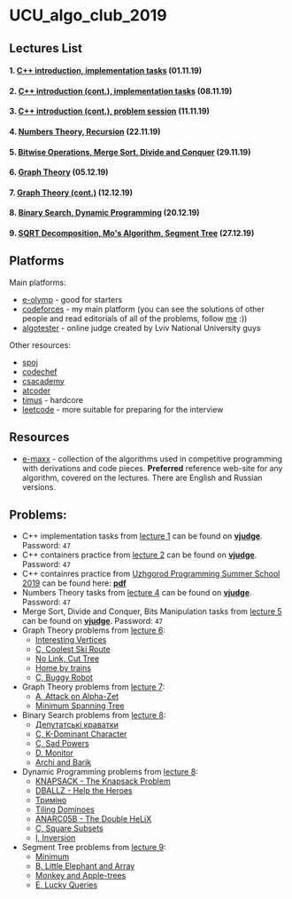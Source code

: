 # UCU_algo_club_2019

## Lectures List

#### 1. [C++ introduction, implementation tasks](Lecture1/README.md) (01.11.19)
#### 2. [C++ introduction (cont.), implementation tasks](Lecture2/README.md) (08.11.19)
#### 3. [C++ introduction (cont.), problem session](Lecture3/README.md) (11.11.19)
#### 4. [Numbers Theory, Recursion](Lecture4/README.md) (22.11.19)
#### 5. [Bitwise Operations, Merge Sort, Divide and Conquer](Lecture5/README.md) (29.11.19)
#### 6. [Graph Theory](Lecture6/README.md) (05.12.19)
#### 7. [Graph Theory (cont.)](Lecture7/README.md) (12.12.19)
#### 8. [Binary Search, Dynamic Programming](Lecture8/README.md) (20.12.19)
#### 9. [SQRT Decomposition, Mo's Algorithm, Segment Tree](Lecture9/README.md) (27.12.19)

## Platforms

Main platforms:

* [e-olymp](https://www.e-olymp.com/en/) - good for starters
* [codeforces](http://codeforces.com/) - my main platform (you can see the solutions of other people and read editorials of all of the problems, follow [me](http://codeforces.com/profile/yura_antonych) :))
* [algotester](https://algotester.com/uk) - online judge created by Lviv National University guys

Other resources:
* [spoj](https://www.spoj.com/)
* [codechef](https://www.codechef.com/)
* [csacademy](https://csacademy.com/)
* [atcoder](https://atcoder.jp/)
* [timus](http://acm.timus.ru/) - hardcore
* [leetcode](https://leetcode.com/) - more suitable for preparing for the interview

## Resources
* [e-maxx](https://e-maxx.ru/) - collection of the algorithms used in competitive programming with derivations and code pieces. **Preferred** reference web-site for any algorithm, covered on the lectures. There are English and Russian versions.

## Problems:
* C++ implementation tasks from [lecture 1](Lecture1/README.md) can be found on **[vjudge](https://vjudge.net/contest/339635)**. Password: ```47```
* C++ containers practice from [lecture 2](Lecture2/README.md) can be found on **[vjudge](https://vjudge.net/contest/340937)**. Password: ```47```
* C++ containres practice from [Uzhgorod Programming Summer School 2019](http://codeschool.uzhnu.edu.ua/en) can be found here: **[pdf](Lecture2/Materials/Statements.pdf)**
* Numbers Theory tasks from [lecture 4](Lecture4/README.md) can be found on **[vjudge](https://vjudge.net/contest/342783)**. Password: ```47```
* Merge Sort, Divide and Conquer, Bits Manipulation tasks from [lecture 5](Lecture5/README.md) can be found on **[vjudge](https://vjudge.net/contest/345933)**. Password: ```47```
* Graph Theory problems from [lecture 6](Lecture6/README.md):
    * [Interesting Vertices](https://codeforces.com/gym/102348/problem/B?locale=en)
    * [C, Coolest Ski Route](https://codeforces.com/gym/102021)
    * [No Link, Cut Tree](http://codeforces.com/problemset/gymProblem/101484/F)
    * [Home by trains](https://www.e-olymp.com/en/problems/750)
    * [C, Buggy Robot](http://codeforces.com/gym/101291)
* Graph Theory problems from [lecture 7](Lecture7/README.md):
    * [A, Attack on Alpha-Zet](https://codeforces.com/gym/102021)
    * [Minimum Spanning Tree](https://www.e-olymp.com/en/problems/981)
* Binary Search problems from [lecture 8](Lecture8/README.md):
    * [Депутатські краватки](https://algotester.com/en/ArchiveProblem/Display/8)
    * [C, K-Dominant Character](http://codeforces.com/problemset/problem/888/C)
    * [C, Sad Powers](http://codeforces.com/problemset/problem/955/C)
    * [D, Monitor](http://codeforces.com/problemset/problem/846/D)
    * [Archi and Barik](Lecture8/Materials/Problem.jpg)
* Dynamic Programming problems from [lecture 8](Lecture8/README.md):
    * [KNAPSACK - The Knapsack Problem](https://www.spoj.com/problems/KNAPSACK/)
    * [DBALLZ - Help the Heroes](https://www.spoj.com/problems/DBALLZ/)
    * [Триміно](https://www.e-olymp.com/uk/problems/236)
    * [Tiling Dominoes](https://onlinejudge.org/index.php?option=com_onlinejudge&Itemid=8&page=show_problem&problem=2245)
    * [ANARC05B - The Double HeLiX](https://www.spoj.com/problems/ANARC05B/en/)
    * [C, Square Subsets](https://codeforces.com/contest/895/problem/C?locale=en)
    * [I, Inversion](https://codeforces.com/gym/101964/problem/I)
* Segment Tree problems from [lecture 9](Lecture9/README.md):
    * [Minimum](https://algotester.com/en/ArchiveProblem/Display/40148)
    * [B, Little Elephant and Array](https://codeforces.com/contest/220/problem/B)
    * [Monkey and Apple-trees](https://www.e-olymp.com/en/problems/7488)
    * [E, Lucky Queries](http://codeforces.com/contest/145/problem/E?locale=ru)